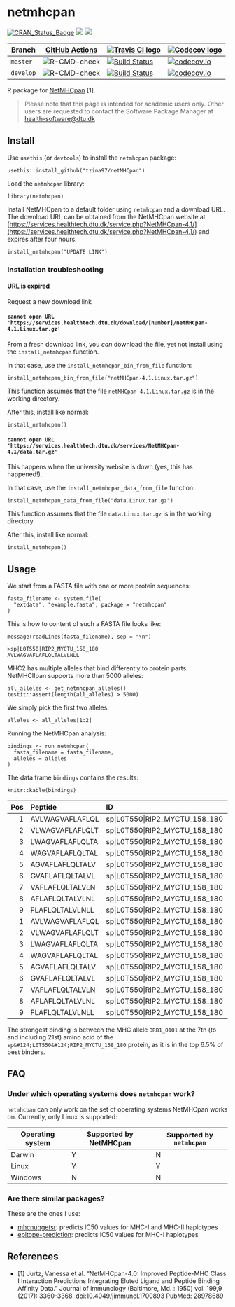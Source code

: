 # netmhcpan

[![CRAN_Status_Badge](http://www.r-pkg.org/badges/version/netmhc2pan)](https://cran.r-project.org/package=netmhc2pan)
[![](http://cranlogs.r-pkg.org/badges/grand-total/netmhc2pan)]( https://CRAN.R-project.org/package=netmhc2pan)
[![](http://cranlogs.r-pkg.org/badges/netmhc2pan)](https://CRAN.R-project.org/package=netmhc2pan)

Branch   |[GitHub Actions](https://github.com/tzina97/netMHCpan/actions)                                     |[![Travis CI logo](pics/TravisCI.png)](https://travis-ci.com)                                                                             |[![Codecov logo](pics/Codecov.png)](https://www.codecov.io)
---------|-------------------------------------------------------------------------------------------------------------|------------------------------------------------------------------------------------------------------------------------------------------|------------------------------------------------------------------------------------------------------------------------------------------------------------------------
`master` |![R-CMD-check](https://github.com/tzina97/netMHCpan/workflows/R-CMD-check/badge.svg?branch=master) |[![Build Status](https://travis-ci.com/tzina97/netMHCpan.svg?branch=master)](https://travis-ci.com/tzina97/netMHCpan) |[![codecov.io](https://codecov.io/github/tzina97/netMHCpan/coverage.svg?branch=master)](https://codecov.io/github/tzina97/netMHCpan/branch/master)
`develop`|![R-CMD-check](https://github.com/tzina97/netMHCpan/workflows/R-CMD-check/badge.svg?branch=develop)|[![Build Status](https://travis-ci.com/tzina97/netMHCpan.svg?branch=develop)](https://travis-ci.com/tzina97/netMHCpan)|[![codecov.io](https://codecov.io/github/tzina97/netMHCpan/coverage.svg?branch=develop)](https://codecov.io/github/tzina97/netMHCpan/branch/develop)

R package for [NetMHCpan](https://services.healthtech.dtu.dk/service.php?NetMHCpan-4.1/) [1].

> Please note that this page is intended for academic users only. Other users are requested
> to contact the Software Package Manager at health-software@dtu.dk

 

## Install

Use `usethis` (or `devtools`) to install the `netmhcpan` package:

```{r}
usethis::install_github("tzina97/netMHCpan")
```

Load the `netmhcpan` library:

```{r}
library(netmhcpan)
```

Install NetMHCpan to a default folder using `netmhcpan` and a download URL.
The download URL can be obtained from the 
NetMHCpan website at
[https://services.healthtech.dtu.dk/service.php?NetMHCpan-4.1/](https://services.healthtech.dtu.dk/service.php?NetMHCpan-4.1/)
and expires after four hours.

```{r}
install_netmhcpan("UPDATE LINK")
```

### Installation troubleshooting

#### URL is expired

Request a new download link

#### `cannot open URL 'https://services.healthtech.dtu.dk/download/[number]/netMHCpan-4.1.Linux.tar.gz'`

From a fresh download link, you *can* download the file, 
yet not install using the `install_netmhcpan` function.

In that case, use the `install_netmhcpan_bin_from_file` function:
 
```
install_netmhcpan_bin_from_file("netMHCpan-4.1.Linux.tar.gz")
```

This function assumes that the file `netMHCpan-4.1.Linux.tar.gz` is in the working
directory.

After this, install like normal:

```
install_netmhcpan()
```

#### `cannot open URL 'https://services.healthtech.dtu.dk/services/NetMHCpan-4.1/data.tar.gz'`

This happens when the university website is down (yes, this has happened!).

In that case, use the `install_netmhcpan_data_from_file` function:
 
```
install_netmhcpan_data_from_file("data.Linux.tar.gz")
```

This function assumes that the file `data.Linux.tar.gz` is in the working
directory.

After this, install like normal:

```
install_netmhcpan()
```

## Usage

We start from a FASTA file with one or more protein sequences:

```{r}
fasta_filename <- system.file(
  "extdata", "example.fasta", package = "netmhcpan"
)
```

This is how to content of such a FASTA file looks like:

```{r}
message(readLines(fasta_filename), sep = "\n")
```

```
>sp|L0T550|RIP2_MYCTU_158_180
AVLWAGVAFLAFLQLTALVLNLL
```

MHC2 has multiple alleles that bind differently to protein parts.
NetMHCIIpan supports more than 5000 alleles:

```{r}
all_alleles <- get_netmhcpan_alleles()
testit::assert(length(all_alleles) > 5000)
```

We simply pick the first two alleles:

```{r}
alleles <- all_alleles[1:2]
```

Running the NetMHCpan analysis: 

```{r}
bindings <- run_netmhcpan(
  fasta_filename = fasta_filename,
  alleles = alleles
)
```

The data frame `bindings` contains the results:

```{r}
knitr::kable(bindings)
```

| Pos|Peptide         |ID                                     |Allele    | one_minus_log50k|      nM| Rank|
|---:|:---------------|:--------------------------------------|:---------|----------------:|-------:|----:|
|   1|AVLWAGVAFLAFLQL |sp&#124;L0T550&#124;RIP2_MYCTU_158_180 |DRB1_0101 |            0.510|  201.09| 39.0|
|   2|VLWAGVAFLAFLQLT |sp&#124;L0T550&#124;RIP2_MYCTU_158_180 |DRB1_0101 |            0.475|  293.98| 47.0|
|   3|LWAGVAFLAFLQLTA |sp&#124;L0T550&#124;RIP2_MYCTU_158_180 |DRB1_0101 |            0.524|  172.31| 36.0|
|   4|WAGVAFLAFLQLTAL |sp&#124;L0T550&#124;RIP2_MYCTU_158_180 |DRB1_0101 |            0.566|  109.07| 26.0|
|   5|AGVAFLAFLQLTALV |sp&#124;L0T550&#124;RIP2_MYCTU_158_180 |DRB1_0101 |            0.602|   73.94| 19.0|
|   6|GVAFLAFLQLTALVL |sp&#124;L0T550&#124;RIP2_MYCTU_158_180 |DRB1_0101 |            0.680|   31.93|  7.0|
|   7|VAFLAFLQLTALVLN |sp&#124;L0T550&#124;RIP2_MYCTU_158_180 |DRB1_0101 |            0.688|   29.20|  6.5|
|   8|AFLAFLQLTALVLNL |sp&#124;L0T550&#124;RIP2_MYCTU_158_180 |DRB1_0101 |            0.680|   32.04|  7.0|
|   9|FLAFLQLTALVLNLL |sp&#124;L0T550&#124;RIP2_MYCTU_158_180 |DRB1_0101 |            0.669|   35.92|  8.5|
|   1|AVLWAGVAFLAFLQL |sp&#124;L0T550&#124;RIP2_MYCTU_158_180 |DRB1_0102 |            0.346| 1188.96| 38.0|
|   2|VLWAGVAFLAFLQLT |sp&#124;L0T550&#124;RIP2_MYCTU_158_180 |DRB1_0102 |            0.329| 1414.85| 44.0|
|   3|LWAGVAFLAFLQLTA |sp&#124;L0T550&#124;RIP2_MYCTU_158_180 |DRB1_0102 |            0.379|  823.82| 28.0|
|   4|WAGVAFLAFLQLTAL |sp&#124;L0T550&#124;RIP2_MYCTU_158_180 |DRB1_0102 |            0.406|  616.05| 21.0|
|   5|AGVAFLAFLQLTALV |sp&#124;L0T550&#124;RIP2_MYCTU_158_180 |DRB1_0102 |            0.425|  504.55| 17.0|
|   6|GVAFLAFLQLTALVL |sp&#124;L0T550&#124;RIP2_MYCTU_158_180 |DRB1_0102 |            0.458|  353.10| 11.0|
|   7|VAFLAFLQLTALVLN |sp&#124;L0T550&#124;RIP2_MYCTU_158_180 |DRB1_0102 |            0.456|  360.90| 11.0|
|   8|AFLAFLQLTALVLNL |sp&#124;L0T550&#124;RIP2_MYCTU_158_180 |DRB1_0102 |            0.456|  361.54| 11.0|
|   9|FLAFLQLTALVLNLL |sp&#124;L0T550&#124;RIP2_MYCTU_158_180 |DRB1_0102 |            0.442|  420.88| 14.0|

The strongest binding is between the MHC allele `DRB1_0101`
at the 7th (to and including 21st) amino acid of the `sp&#124;L0T550&#124;RIP2_MYCTU_158_180`
protein, as it is in the top 6.5% of best binders.

## FAQ

### Under which operating systems does `netmhcpan` work?

`netmhcpan` can only work on the set of operating systems NetMHCpan
works on. Currently, only Linux is supported:

Operating system|Supported by NetMHCpan|Supported by `netmhcpan`
----------------|------------------------|-------------------------
Darwin          |Y                       |N
Linux           |Y                       |Y
Windows         |N                       |N


### Are there similar packages?

These are the ones I use:

 * [mhcnuggetsr](https://github.com/richelbilderbeek/mhcnuggetsr): predicts
   IC50 values for MHC-I and MHC-II haplotypes
 * [epitope-prediction](https://github.com/jtextor/epitope-prediction): predicts
   IC50 values for MHC-I haplotypes

## References

   * [1] Jurtz, Vanessa et al. “NetMHCpan-4.0: Improved Peptide-MHC Class I Interaction Predictions Integrating       Eluted Ligand and Peptide Binding Affinity Data.” Journal of immunology (Baltimore, Md. : 1950) vol. 199,9 (2017):   3360-3368. doi:10.4049/jimmunol.1700893
   PubMed: [28978689](https://pubmed.ncbi.nlm.nih.gov/28978689/)
